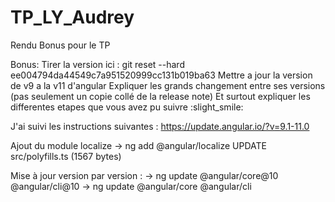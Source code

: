 # TP_LY_Audrey
Rendu Bonus pour le TP


Bonus: 
Tirer la version ici : git reset --hard ee004794da44549c7a951520999cc131b019ba63 
Mettre a jour la version de v9 a la v11 d'angular
Expliquer les grands changement entre ses versions (pas seulement un copie collé de la release note)
Et surtout expliquer les differentes etapes que vous avez pu suivre :slight_smile:



J'ai suivi les instructions suivantes : https://update.angular.io/?v=9.1-11.0

Ajout du module localize
-> ng add @angular/localize
UPDATE src/polyfills.ts (1567 bytes)

Mise à jour version par version :
-> ng update @angular/core@10 @angular/cli@10
-> ng update @angular/core @angular/cli